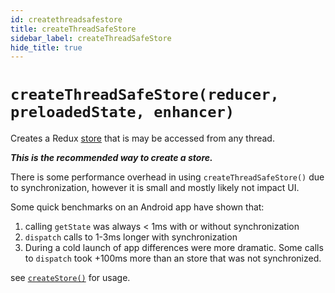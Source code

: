 ```yaml
---
id: createthreadsafestore
title: createThreadSafeStore
sidebar_label: createThreadSafeStore
hide_title: true
---
```


# `createThreadSafeStore(reducer, preloadedState, enhancer)`

Creates a Redux [store](Store.md) that is may be accessed from any thread.

***This is the recommended way to create a store.***

There is some performance overhead in using `createThreadSafeStore()` due to
synchronization, however it is small and mostly likely not impact UI.

Some quick benchmarks on an Android app have shown that:

1. calling `getState` was always < 1ms with or without synchronization
2. `dispatch` calls to 1-3ms longer with synchronization
3. During a cold launch of app differences were more dramatic.  Some calls to `dispatch` took +100ms more than an store that was not synchronized.

see [`createStore()`](./createStore.md) for usage.
